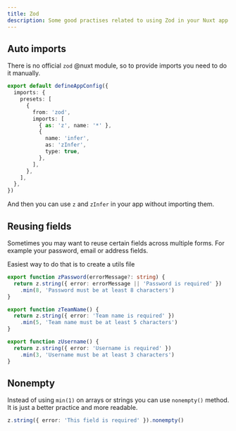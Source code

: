 ```yaml
---
title: Zod
description: Some good practises related to using Zod in your Nuxt app
---
```


## Auto imports

There is no official `zod` @nuxt module, so to provide imports you need to do it manually.

```ts [app.config.ts]{2-16}
export default defineAppConfig({
  imports: {
    presets: [
      {
        from: 'zod',
        imports: [
          { as: 'z', name: '*' },
          {
            name: 'infer',
            as: 'zInfer',
            type: true,
          },
        ],
      },
    ],
  },
})
```

And then you can use `z` and `zInfer` in your app without importing them.

## Reusing fields

Sometimes you may want to reuse certain fields across multiple forms.
For example your password, email or address fields.

Easiest way to do that is to create a utils file

```ts [utils/zod.ts]
export function zPassword(errorMessage?: string) {
  return z.string({ error: errorMessage || 'Password is required' })
    .min(8, 'Password must be at least 8 characters')
}

export function zTeamName() {
  return z.string({ error: 'Team name is required' })
    .min(5, 'Team name must be at least 5 characters')
}

export function zUsername() {
  return z.string({ error: 'Username is required' })
    .min(3, 'Username must be at least 3 characters')
}
```

## Nonempty

Instead of using `min(1)` on arrays or strings you can use `nonempty()` method.
It is just a better practice and more readable.

```ts
z.string({ error: 'This field is required' }).nonempty()
```
